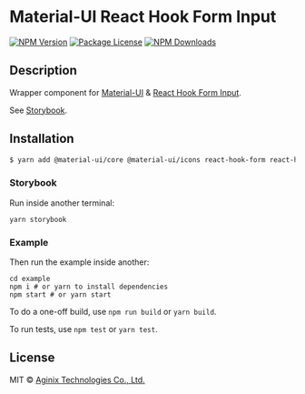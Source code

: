# Material-UI React Hook Form Input

<a href="https://www.npmjs.com/@aginix/mui-react-hook-form-input"><img src="https://img.shields.io/npm/v/@aginix/mui-react-hook-form-input.svg" alt="NPM Version" /></a>
<a href="https://www.npmjs.com/@aginix/mui-react-hook-form-input"><img src="https://img.shields.io/npm/l/@aginix/mui-react-hook-form-input.svg" alt="Package License" /></a>
<a href="https://www.npmjs.com/@aginix/mui-react-hook-form-input"><img src="https://img.shields.io/npm/dm/@aginix/mui-react-hook-form-input.svg" alt="NPM Downloads" /></a>

## Description

Wrapper component for [Material-UI](https://github.com/mui-org/material-ui) & [React Hook Form Input](https://github.com/react-hook-form/input).

See [Storybook](https://aginix.github.io/mui-react-hook-form-input).

## Installation

```bash
$ yarn add @material-ui/core @material-ui/icons react-hook-form react-hook-form-input @aginix/mui-react-hook-form-input
```

### Storybook

Run inside another terminal:

```
yarn storybook
```

### Example

Then run the example inside another:

```
cd example
npm i # or yarn to install dependencies
npm start # or yarn start
```

To do a one-off build, use `npm run build` or `yarn build`.

To run tests, use `npm test` or `yarn test`.

## License

MIT © [Aginix Technologies Co., Ltd.](https://github.com/Aginix/nestjs-firebase-admin)
